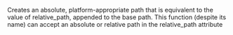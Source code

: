 Creates an absolute, platform-appropriate path that is
        equivalent to the value of relative_path, appended to the base
        path. This function (despite its name) can accept an absolute
        or relative path in the relative_path attribute